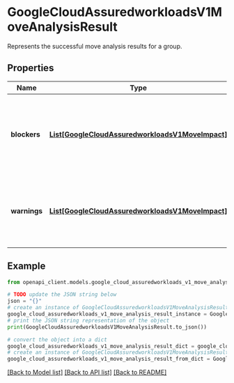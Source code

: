 # GoogleCloudAssuredworkloadsV1MoveAnalysisResult

Represents the successful move analysis results for a group.

## Properties

Name | Type | Description | Notes
------------ | ------------- | ------------- | -------------
**blockers** | [**List[GoogleCloudAssuredworkloadsV1MoveImpact]**](GoogleCloudAssuredworkloadsV1MoveImpact.md) | List of blockers. If not resolved, these will result in compliance violations in the target. | [optional] 
**warnings** | [**List[GoogleCloudAssuredworkloadsV1MoveImpact]**](GoogleCloudAssuredworkloadsV1MoveImpact.md) | List of warnings. These are risks that may or may not result in compliance violations. | [optional] 

## Example

```python
from openapi_client.models.google_cloud_assuredworkloads_v1_move_analysis_result import GoogleCloudAssuredworkloadsV1MoveAnalysisResult

# TODO update the JSON string below
json = "{}"
# create an instance of GoogleCloudAssuredworkloadsV1MoveAnalysisResult from a JSON string
google_cloud_assuredworkloads_v1_move_analysis_result_instance = GoogleCloudAssuredworkloadsV1MoveAnalysisResult.from_json(json)
# print the JSON string representation of the object
print(GoogleCloudAssuredworkloadsV1MoveAnalysisResult.to_json())

# convert the object into a dict
google_cloud_assuredworkloads_v1_move_analysis_result_dict = google_cloud_assuredworkloads_v1_move_analysis_result_instance.to_dict()
# create an instance of GoogleCloudAssuredworkloadsV1MoveAnalysisResult from a dict
google_cloud_assuredworkloads_v1_move_analysis_result_from_dict = GoogleCloudAssuredworkloadsV1MoveAnalysisResult.from_dict(google_cloud_assuredworkloads_v1_move_analysis_result_dict)
```
[[Back to Model list]](../README.md#documentation-for-models) [[Back to API list]](../README.md#documentation-for-api-endpoints) [[Back to README]](../README.md)


